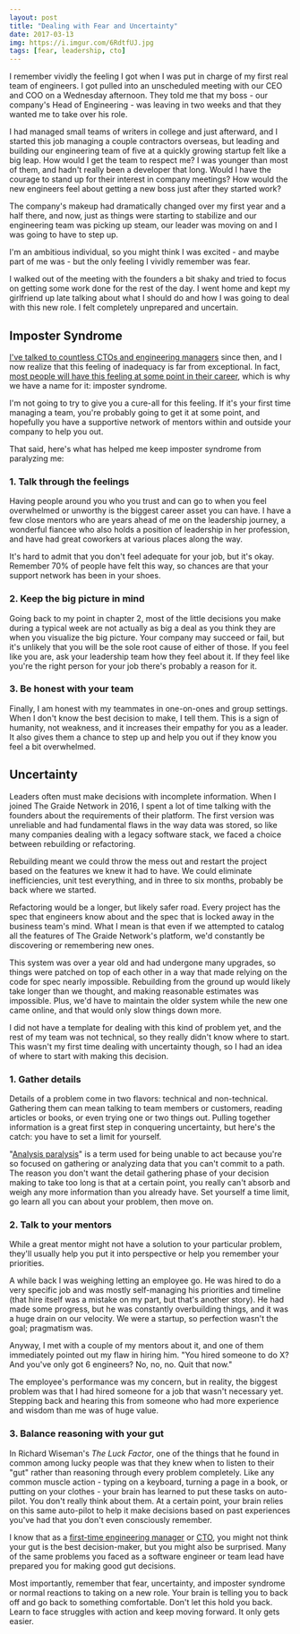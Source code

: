 ```yaml
---
layout: post
title: "Dealing with Fear and Uncertainty"
date: 2017-03-13
img: https://i.imgur.com/6RdtfUJ.jpg
tags: [fear, leadership, cto]
---
```


I remember vividly the feeling I got when I was put in charge of my first real team of engineers. I got pulled into an unscheduled meeting with our CEO and COO on a Wednesday afternoon. They told me that my boss - our company's Head of Engineering - was leaving in two weeks and that they wanted me to take over his role.

I had managed small teams of writers in college and just afterward, and I started this job managing a couple contractors overseas, but leading and building our engineering team of five at a quickly growing startup felt like a big leap. How would I get the team to respect me? I was younger than most of them, and hadn't really been a developer that long. Would I have the courage to stand up for their interest in company meetings? How would the new engineers feel about getting a new boss just after they started work?

The company's makeup had dramatically changed over my first year and a half there, and now, just as things were starting to stabilize and our engineering team was picking up steam, our leader was moving on and I was going to have to step up.

I'm an ambitious individual, so you might think I was excited - and maybe part of me was - but the only feeling I vividly remember was fear.

I walked out of the meeting with the founders a bit shaky and tried to focus on getting some work done for the rest of the day. I went home and kept my girlfriend up late talking about what I should do and how I was going to deal with this new role. I felt completely unprepared and uncertain.

## Imposter Syndrome

[I've talked to countless CTOs and engineering managers](https://www.karllhughes.com/posts/roles-of-startup-cto) since then, and I now realize that this feeling of inadequacy is far from exceptional. In fact, [most people will have this feeling at some point in their career](http://bsris.swu.ac.th/journal/i6/6-6_Jaruwan_73-92.pdf), which is why we have a name for it: imposter syndrome.

I'm not going to try to give you a cure-all for this feeling. If it's your first time managing a team, you're probably going to get it at some point, and hopefully you have a supportive network of mentors within and outside your company to help you out.

That said, here's what has helped me keep imposter syndrome from paralyzing me:

### 1. Talk through the feelings

Having people around you who you trust and can go to when you feel overwhelmed or unworthy is the biggest career asset you can have. I have a few close mentors who are years ahead of me on the leadership journey, a wonderful fiancee who also holds a position of leadership in her profession, and have had great coworkers at various places along the way.

It's hard to admit that you don't feel adequate for your job, but it's okay. Remember 70% of people have felt this way, so chances are that your support network has been in your shoes.

### 2. Keep the big picture in mind

Going back to my point in chapter 2, most of the little decisions you make during a typical week are not actually as big a deal as you think they are when you visualize the big picture. Your company may succeed or fail, but it's unlikely that you will be the sole root cause of either of those. If you feel like you are, ask your leadership team how they feel about it. If they feel like you're the right person for your job there's probably a reason for it.

### 3. Be honest with your team

Finally, I am honest with my teammates in one-on-ones and group settings. When I don't know the best decision to make, I tell them. This is a sign of humanity, not weakness, and it increases their empathy for you as a leader. It also gives them a chance to step up and help you out if they know you feel a bit overwhelmed.

## Uncertainty

Leaders often must make decisions with incomplete information. When I joined The Graide Network in 2016, I spent a lot of time talking with the founders about the requirements of their platform. The first version was unreliable and had fundamental flaws in the way data was stored, so like many companies dealing with a legacy software stack, we faced a choice between rebuilding or refactoring.

Rebuilding meant we could throw the mess out and restart the project based on the features we knew it had to have. We could eliminate inefficiencies, unit test everything, and in three to six months, probably be back where we started.

Refactoring would be a longer, but likely safer road. Every project has the spec that engineers know about and the spec that is locked away in the business team's mind. What I mean is that even if we attempted to catalog all the features of The Graide Network's platform, we'd constantly be discovering or remembering new ones.

This system was over a year old and had undergone many upgrades, so things were patched on top of each other in a way that made relying on the code for spec nearly impossible. Rebuilding from the ground up would likely take longer than we thought, and making reasonable estimates was impossible. Plus, we'd have to maintain the older system while the new one came online, and that would only slow things down more.

I did not have a template for dealing with this kind of problem yet, and the rest of my team was not technical, so they really didn't know where to start. This wasn't my first time dealing with uncertainty though, so I had an idea of where to start with making this decision.

### 1. Gather details

Details of a problem come in two flavors: technical and non-technical. Gathering them can mean talking to team members or customers, reading articles or books, or even trying one or two things out. Pulling together information is a great first step in conquering uncertainty, but here's the catch: you have to set a limit for yourself.

"[Analysis paralysis](https://www.forbes.com/sites/jeffboss/2015/03/20/how-to-overcome-the-analysis-paralysis-of-decision-making/#90402931be5a)" is a term used for being unable to act because you're so focused on gathering or analyzing data that you can't commit to a path. The reason you don't want the detail gathering phase of your decision making to take too long is that at a certain point, you really can't absorb and weigh any more information than you already have. Set yourself a time limit, go learn all you can about your problem, then move on.

### 2. Talk to your mentors

While a great mentor might not have a solution to your particular problem, they'll usually help you put it into perspective or help you remember your priorities.

A while back I was weighing letting an employee go. He was hired to do a very specific job and was mostly self-managing his priorities and timeline (that hire itself was a mistake on my part, but that's another story). He had made some progress, but he was constantly overbuilding things, and it was a huge drain on our velocity. We were a startup, so perfection wasn't the goal; pragmatism was.

Anyway, I met with a couple of my mentors about it, and one of them immediately pointed out my flaw in hiring him. "You hired someone to do X? And you've only got 6 engineers? No, no, no. Quit that now."

The employee's performance was my concern, but in reality, the biggest problem was that I had hired someone for a job that wasn't necessary yet. Stepping back and hearing this from someone who had more experience and wisdom than me was of huge value.

### 3. Balance reasoning with your gut

In Richard Wiseman's _The Luck Factor_, one of the things that he found in common among lucky people was that they knew when to listen to their "gut" rather than reasoning through every problem completely. Like any common muscle action - typing on a keyboard, turning a page in a book, or putting on your clothes - your brain has learned to put these tasks on auto-pilot. You don't really think about them. At a certain point, your brain relies on this same auto-pilot to help it make decisions based on past experiences you've had that you don't even consciously remember.

I know that as a [first-time engineering manager](https://www.karllhughes.com/posts/engineering-manager) or [CTO](https://www.karllhughes.com/posts/roles-of-startup-cto), you might not think your gut is the best decision-maker, but you might also be surprised. Many of the same problems you faced as a software engineer or team lead have prepared you for making good gut decisions.

Most importantly, remember that fear, uncertainty, and imposter syndrome or normal reactions to taking on a new role. Your brain is telling you to back off and go back to something comfortable. Don't let this hold you back. Learn to face struggles with action and keep moving forward. It only gets easier.
